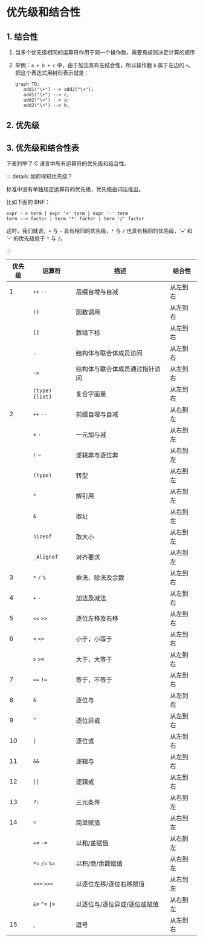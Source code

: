 # 优先级和结合性

## 1. 结合性

1. 当多个优先级相同的运算符作用于同一个操作数，需要有规则决定计算的顺序
2. 举例：`a + b + c` 中，由于加法具有左结合性，所以操作数 `b` 属于左边的 `+`。把这个表达式用树形表示就是：

   ```mermaid
   graph TD;
      add1("\+") --> add2("\+");
      add1("\+") --> c;
      add2("\+") --> a;
      add2("\+") --> b;
   ```

## 2. 优先级

## 3. 优先级和结合性表

下表列举了 C 语言中所有运算符的优先级和结合性。

::: details 如何得知优先级？

标准中没有单独规定运算符的优先级，优先级由词法推出。

比如下面的 BNF：

```bnf
expr --> term | expr '+' term | expr '-' term
term --> factor | term '*' factor | term '/' factor
```

这时，我们就说，`+` 与 `-` 具有相同的优先级，`*` 与 `/` 也具有相同的优先级，'+‘ 和 '-' 的优先级低于 `*` 与 `/`。

:::

| 优先级 | 运算符          | 描述                           | 结合性   |
| ------ | --------------- | ------------------------------ | -------- |
| 1      | `++` `--`       | 后缀自增与自减                 | 从左到右 |
|        | `()`            | 函数调用                       | 从左到右 |
|        | `[]`            | 数组下标                       | 从左到右 |
|        | `.`             | 结构体与联合体成员访问         | 从左到右 |
|        | `->`            | 结构体与联合体成员通过指针访问 | 从左到右 |
|        | `(type){list}`  | 复合字面量                     | 从左到右 |
| 2      | `++` `--`       | 前缀自增与自减                 | 从右到左 |
|        | `+` `-`         | 一元加与减                     | 从右到左 |
|        | `!` `~`         | 逻辑非与逐位非                 | 从右到左 |
|        | `(type)`        | 转型                           | 从右到左 |
|        | `*`             | 解引用                         | 从右到左 |
|        | `&`             | 取址                           | 从右到左 |
|        | `sizeof`        | 取大小                         | 从右到左 |
|        | `_Alignof`      | 对齐要求                       | 从右到左 |
| 3      | `*` `/` `%`     | 乘法、除法及余数               | 从左到右 |
| 4      | `+` `-`         | 加法及减法                     | 从左到右 |
| 5      | `<<` `>>`       | 逐位左移及右移                 | 从左到右 |
| 6      | `<` `<=`        | 小于，小等于                   | 从左到右 |
|        | `>` `>=`        | 大于，大等于                   | 从左到右 |
| 7      | `==` `!=`       | 等于，不等于                   | 从左到右 |
| 8      | `&`             | 逐位与                         | 从左到右 |
| 9      | `^`             | 逐位异或                       | 从左到右 |
| 10     | `\|`            | 逐位或                         | 从左到右 |
| 11     | `&&`            | 逻辑与                         | 从左到右 |
| 12     | `\|\|`          | 逻辑或                         | 从左到右 |
| 13     | `?:`            | 三元条件                       | 从右到左 |
| 14     | `=`             | 简单赋值                       | 从右到左 |
|        | `+=` `-=`       | 以和/差赋值                    | 从右到左 |
|        | `*=` `/=` `%=`  | 以积/商/余数赋值               | 从右到左 |
|        | `<<=` `>>=`     | 以逐位左移/逐位右移赋值        | 从右到左 |
|        | `&=` `^=` `\|=` | 以逐位与/逐位异或/逐位或赋值   | 从右到左 |
| 15     | ,               | 逗号                           | 从左到右 |
